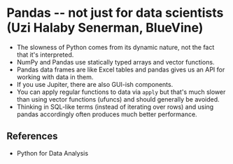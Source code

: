# Pandas -- not just for data scientists (Uzi Halaby Senerman, BlueVine)

- The slowness of Python comes from its dynamic nature, not the fact that it's
  interpreted.
- NumPy and Pandas use statically typed arrays and vector functions.
- Pandas data frames are like Excel tables and pandas gives us an API for
  working with data in them.
- If you use Jupiter, there are also GUI-ish components.
- You can apply regular functions to data via `apply` but that's much slower
  than using vector functions (ufuncs) and should generally be avoided.
- Thinking in SQL-like terms (instead of iterating over rows) and using pandas
  accordingly often produces much better performance.

## References

- Python for Data Analysis
